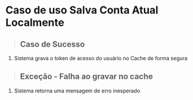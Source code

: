 # Caso de uso Salva Conta Atual Localmente

> ## Caso de Sucesso
1. Sistema grava o token de acesso do usuário no Cache de forma segura

> ## Exceção - Falha ao gravar no cache
1. Sistema retorna uma mensagem de erro inesperado